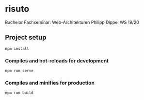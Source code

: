 # risuto

Bachelor Fachseminar: Web-Architekturen
Philipp Dippel
WS 19/20

## Project setup
```
npm install
```

### Compiles and hot-reloads for development
```
npm run serve
```

### Compiles and minifies for production
```
npm run build
```
